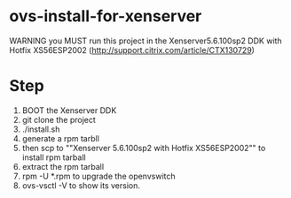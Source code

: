 ovs-install-for-xenserver
=========================
WARNING
     you MUST run this project in the Xenserver5.6.100sp2 DDK with Hotfix XS56ESP2002
     (http://support.citrix.com/article/CTX130729)
     
# Step
1. BOOT the Xenserver DDK
2. git clone the project
3. ./install.sh
4. generate a rpm tarbll 
5. then scp to ""Xenserver 5.6.100sp2 with Hotfix XS56ESP2002"" to install rpm tarball
6. extract the rpm tarball
7. rpm -U *.rpm to upgrade the openvswitch
8. ovs-vsctl -V to show its version.

